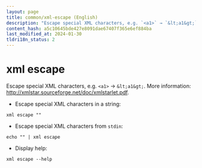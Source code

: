 ```yaml
---
layout: page
title: common/xml-escape (English)
description: "Escape special XML characters, e.g. `<a1>` → `&lt;a1&gt;`."
content_hash: a5c10645bde427e8091dae67407f365e6ef884ba
last_modified_at: 2024-01-30
tldri18n_status: 2
---
```

# xml escape

Escape special XML characters, e.g. `<a1>` → `&lt;a1&gt;`.
More information: <http://xmlstar.sourceforge.net/doc/xmlstarlet.pdf>.

- Escape special XML characters in a string:

`xml escape "`<span class="tldr-var badge badge-pill bg-dark-lm bg-white-dm text-white-lm text-dark-dm font-weight-bold"><a1></span>`"`

- Escape special XML characters from `stdin`:

`echo "`<span class="tldr-var badge badge-pill bg-dark-lm bg-white-dm text-white-lm text-dark-dm font-weight-bold"><a1></span>`" | xml escape`

- Display help:

`xml escape --help`

